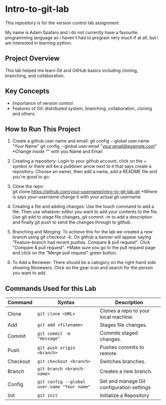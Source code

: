 ﻿# Intro-to-git-lab
This repository is for the version control lab assignment

My name is Adam Spataro and i do not currently have a favourite programming language as i haven't had to program very much if at all, but i am interested in learning python. 

## Project Overview
This lab helped me learn Git and GitHub basics including cloning, branching, and collaboration.

## Key Concepts
- Importance of version control
- Features of Git: distributed system, branching, collaboration, cloning and others.

## How to Run This Project
1. Create a github user name and email:
git config --global user.name "Your Name"
git config --global user.email "your.email@example.com"
*Change inside "" with you Name and Email

2. Creating a repository:
Login to your github account, click on the + symbol or there will be a pulldown arrow next to it that says create a repository. Choose an owner, then add a name, add a README file and you're good to go.

3. Clone the repo:   
git clone https://github.com/your-username/intro-to-git-lab.git
*Where is says your-username change it with your actual git username

4. Creating a file and adding changes:
Use the touch command to add a file. Then use whatever editor you want to add your contents to the file. Use git add to stage file changes, git commit -m to add a description and finally git push to send the changes through to github.

5. Branching and Merging:
To achieve this for the lab we created a new branch using git checkout -b. On github a banner will appear saying "Feature-branch had recent pushes. Compare & pull request". Click "Compare & pull request".
*Make sure you go to the pull request page and click on the "Merge pull request" green button.

6. To Add a Reviewer:
There should be a catogory on the right-hand side showing Reviewers. Click on the gear icon and search for the person you want to add.

## Commands Used for this Lab

|Command         | Syntax                                       | Description                               |
|----------------|----------------------------------------------|-------------------------------------------|
| Clone          | `git clone <URL>`                            | Clones a repo to your local machine.      |
| Add            | `git add <filename>`                         | Stages file changes.                      |
| Commit         | `git commit -m "message"`                    | Commits staged changes.                   |
| Push           | `git push origin <branch>`                   | Pushes commits to remote.                 |
| Checkout       | `git checkout <branch>`                      | Switches branches.                        |
| Branch         | `git branch <branch-name>`                   | Creates a new branch.                     |
| Config         | `git config --global user.name "Your name"`  | Set and manage Git configuration settings |
| Init           | `git init`                                   | Initialize a Repository                   |
            


   
   


